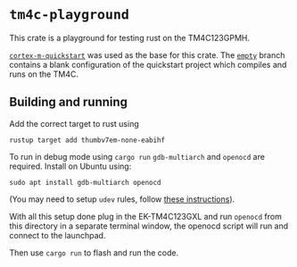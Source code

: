 # `tm4c-playground`

This crate is a playground for testing rust on the TM4C123GPMH.

[`cortex-m-quickstart`](https://github.com/rust-embedded/cortex-m-quickstart)
was used as the base for this crate. The
[`empty`](/duncanrhamill/tm4c-playground/empty) branch contains a blank
configuration of the quickstart project which compiles and runs on the TM4C.

## Building and running

Add the correct target to rust using

```shell
rustup target add thumbv7em-none-eabihf
```

To run in debug mode using `cargo run` `gdb-multiarch` and `openocd` are
required. Install on Ubuntu using:

```shell
sudo apt install gdb-multiarch openocd
```

(You may need to setup `udev` rules, follow [these instructions](https://rust-embedded.github.io/book/intro/install/linux.html)).

With all this setup done plug in the EK-TM4C123GXL and run `openocd` from this directory in a separate terminal window, the openocd script will run and connect to the launchpad.

Then use `cargo run` to flash and run the code.